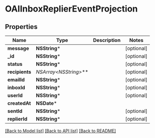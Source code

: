 # OAIInboxReplierEventProjection

## Properties
Name | Type | Description | Notes
------------ | ------------- | ------------- | -------------
**message** | **NSString*** |  | [optional] 
**_id** | **NSString*** |  | [optional] 
**status** | **NSString*** |  | [optional] 
**recipients** | **NSArray&lt;NSString*&gt;*** |  | [optional] 
**emailId** | **NSString*** |  | [optional] 
**inboxId** | **NSString*** |  | [optional] 
**userId** | **NSString*** |  | [optional] 
**createdAt** | **NSDate*** |  | 
**sentId** | **NSString*** |  | [optional] 
**replierId** | **NSString*** |  | [optional] 

[[Back to Model list]](../README#documentation-for-models) [[Back to API list]](../README#documentation-for-api-endpoints) [[Back to README]](../README)


